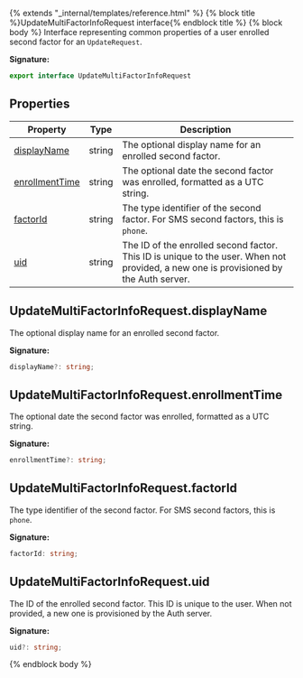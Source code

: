 {% extends "_internal/templates/reference.html" %}
{% block title %}UpdateMultiFactorInfoRequest interface{% endblock title %}
{% block body %}
Interface representing common properties of a user enrolled second factor for an `UpdateRequest`<!-- -->.

<b>Signature:</b>

```typescript
export interface UpdateMultiFactorInfoRequest 
```

## Properties

|  Property | Type | Description |
|  --- | --- | --- |
|  [displayName](./firebase-admin.auth.updatemultifactorinforequest.md#updatemultifactorinforequestdisplayname) | string | The optional display name for an enrolled second factor. |
|  [enrollmentTime](./firebase-admin.auth.updatemultifactorinforequest.md#updatemultifactorinforequestenrollmenttime) | string | The optional date the second factor was enrolled, formatted as a UTC string. |
|  [factorId](./firebase-admin.auth.updatemultifactorinforequest.md#updatemultifactorinforequestfactorid) | string | The type identifier of the second factor. For SMS second factors, this is <code>phone</code>. |
|  [uid](./firebase-admin.auth.updatemultifactorinforequest.md#updatemultifactorinforequestuid) | string | The ID of the enrolled second factor. This ID is unique to the user. When not provided, a new one is provisioned by the Auth server. |

## UpdateMultiFactorInfoRequest.displayName

The optional display name for an enrolled second factor.

<b>Signature:</b>

```typescript
displayName?: string;
```

## UpdateMultiFactorInfoRequest.enrollmentTime

The optional date the second factor was enrolled, formatted as a UTC string.

<b>Signature:</b>

```typescript
enrollmentTime?: string;
```

## UpdateMultiFactorInfoRequest.factorId

The type identifier of the second factor. For SMS second factors, this is `phone`<!-- -->.

<b>Signature:</b>

```typescript
factorId: string;
```

## UpdateMultiFactorInfoRequest.uid

The ID of the enrolled second factor. This ID is unique to the user. When not provided, a new one is provisioned by the Auth server.

<b>Signature:</b>

```typescript
uid?: string;
```
{% endblock body %}
